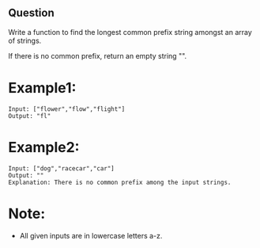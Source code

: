 ## Question
Write a function to find the longest common prefix string amongst an array of strings.

If there is no common prefix, return an empty string "".

# Example1:
```
Input: ["flower","flow","flight"]
Output: "fl"
```

# Example2:
```
Input: ["dog","racecar","car"]
Output: ""
Explanation: There is no common prefix among the input strings.
```

# Note:
- All given inputs are in lowercase letters a-z.